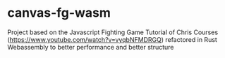 # canvas-fg-wasm
Project based on the Javascript Fighting Game Tutorial of Chris Courses (https://www.youtube.com/watch?v=vyqbNFMDRGQ) refactored in Rust Webassembly to better performance and better structure
